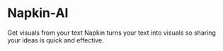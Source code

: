 # Napkin-AI
Get visuals from your text Napkin turns your text into visuals so sharing your ideas is quick and effective.
